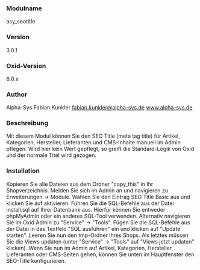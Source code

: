 ### Modulname ###
asy_seotitle

### Version ###
3.0.1

### Oxid-Version ###
6.0.x

### Author ###
Alpha-Sys
Fabian Kunkler
fabian.kunkler@alpha-sys.de
www.alpha-sys.de

### Beschreibung ###
Mit diesem Modul können Sie den SEO Title (meta tag title) für Artikel, Kategorien, Hersteller, Lieferanten und CMS-Inhalte 
manuell im Admin pflegen. Wird hier kein Wert gepflegt, so greift die Standard-Logik von Oxid und der normale Titel wird gezogen.

### Installation ###
Kopieren Sie alle Dateien aus dem Ordner "copy_this" in Ihr Shopverzeichnis.
Melden Sie sich im Admin an und navigieren zu Erweiterungen -> Module. Wählen Sie den Eintrag SEO Title Basic
aus und klicken Sie auf aktivieren.
Führen Sie die SQL-Befehle aus der Datei install.sql auf Ihrer Datenbank aus. Hierfür können Sie entweder phpMyAdmin
oder ein anderes SQL-Tool verwenden. Alternativ navigieren Sie im Oxid Admin zu "Service" -> "Tools". Fügen Sie die SQL-Befehle
aus der Datei in das Textfeld "SQL ausführen" ein und klicken auf "Update starten".
Leeren Sie nun den tmp-Ordner Ihres Shops. Als letztes müssen Sie die Views updaten (unter "Service" -> "Tools" auf 
"Views jetzt updaten" klicken).
Wenn Sie nun im Admin auf Artikel, Kategorien, Hersteller, Lieferanten oder CMS-Seiten gehen, können Sie unten im
Hauptfenster den SEO-Title konfigurieren.
